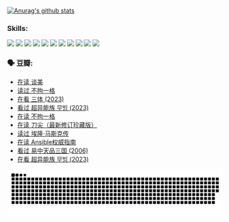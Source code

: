 
[![Anurag's github stats](https://github-readme-stats.vercel.app/api?username=w940853815)](https://github.com/anuraghazra/github-readme-stats)

### Skills:

<code><img height="32" src="https://cdn.jsdelivr.net/npm/simple-icons@v5/icons/python.svg"></code>
<code><img height="32" src="https://cdn.jsdelivr.net/npm/simple-icons@v5/icons/javascript.svg"></code>
<code><img height="32" src="https://cdn.jsdelivr.net/npm/simple-icons@v5/icons/django.svg"></code>
<code><img height="32" src="https://cdn.jsdelivr.net/npm/simple-icons@v5/icons/flask.svg"></code>
<code><img height="32" src="https://cdn.jsdelivr.net/npm/simple-icons@v5/icons/vuetify.svg"></code>
<code><img height="32" src="https://cdn.jsdelivr.net/npm/simple-icons@v5/icons/git.svg"></code>
<code><img height="32" src="https://cdn.jsdelivr.net/npm/simple-icons@v5/icons/docker.svg"></code>
<code><img height="32" src="https://cdn.jsdelivr.net/npm/simple-icons@v5/icons/postgresql.svg"></code>
<code><img height="32" src="https://cdn.jsdelivr.net/npm/simple-icons@v5/icons/elasticsearch.svg"></code>
<code><img height="32" src="https://cdn.jsdelivr.net/npm/simple-icons@v5/icons/macos.svg"></code>
<code><img height="32" src="https://cdn.jsdelivr.net/npm/simple-icons@v5/icons/linux.svg"></code>

### 🗣 豆瓣:

<!-- DOUBAN-ACTIVITIES:START -->
- [在读 谈美](https://www.douban.com/people/136069238/status/4560861771/?_i=11642517)
- [读过 不拘一格](https://www.douban.com/people/136069238/status/4560861445/?_i=11642517)
- [在看 三体‎ (2023)](https://www.douban.com/people/136069238/status/4558185093/?_i=11642517)
- [看过 超异能族 무빙‎ (2023)](https://www.douban.com/people/136069238/status/4556824186/?_i=11642517)
- [在读 不拘一格](https://www.douban.com/people/136069238/status/4541712161/?_i=11642517)
- [在读 刀尖（最新修订珍藏版）](https://www.douban.com/people/136069238/status/4541711339/?_i=11642517)
- [读过 埃隆·马斯克传](https://www.douban.com/people/136069238/status/4541710351/?_i=11642517)
- [在读 Ansible权威指南](https://www.douban.com/people/136069238/status/4539151450/?_i=11642517)
- [看过 易中天品三国‎ (2006)](https://www.douban.com/people/136069238/status/4529910812/?_i=11642517)
- [在看 超异能族 무빙‎ (2023)](https://www.douban.com/people/136069238/status/4527291077/?_i=11642517)
<!-- DOUBAN-ACTIVITIES:END -->


![Snake animation](https://raw.githubusercontent.com/w940853815/w940853815/output/github-contribution-grid-snake.svg)

<!--
**w940853815/w940853815** is a ✨ _special_ ✨ repository because its `README.md` (this file) appears on your GitHub profile.

Here are some ideas to get you started:

- 🔭 I’m currently working on ...
- 🌱 I’m currently learning ...
- 👯 I’m looking to collaborate on ...
- 🤔 I’m looking for help with ...
- 💬 Ask me about ...
- 📫 How to reach me: ...
- 😄 Pronouns: ...
- ⚡ Fun fact: ...
-->
